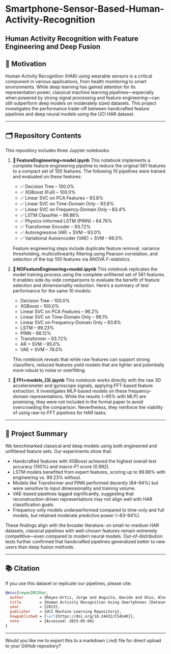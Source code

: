 # Smartphone-Sensor-Based-Human-Activity-Recognition

## Human Activity Recognition with Feature Engineering and Deep Fusion

## 📌 Motivation

Human Activity Recognition (HAR) using wearable sensors is a critical component in various applications, from health monitoring to smart environments. While deep learning has gained attention for its representation power, classical machine learning pipelines—especially when powered by strong signal processing and feature engineering—can still outperform deep models on moderately sized datasets. This project investigates the performance trade-off between handcrafted feature pipelines and deep neural models using the UCI HAR dataset.

---

## 🗂️ Repository Contents

This repository includes three Jupyter notebooks:

1. 📘 **FeatureEngineering+model.ipynb**
   This notebook implements a complete feature engineering pipeline to reduce the original 561 features to a compact set of 100 features. The following 10 pipelines were trained and evaluated on these features:

   * ✅ Decision Tree – 100.0%
   * ✅ XGBoost (Full) – 100.0%
   * ✅ Linear SVC on PCA Features – 93.8%
   * ✅ Linear SVC on Time-Domain Only – 93.6%
   * ✅ Linear SVC on Frequency-Domain Only – 83.4%
   * ✅ LSTM Classifier – 99.86%
   * ✅ Physics-Informed LSTM (PINN) – 84.76%
   * ✅ Transformer Encoder – 93.72%
   * ✅ Autoregressive (AR) + SVM – 93.0%
   * ✅ Variational Autoencoder (VAE) + SVM – 66.0%

   Feature engineering steps include duplicate feature removal, variance thresholding, multicollinearity filtering using Pearson correlation, and selection of the top 100 features via ANOVA F-statistics.

2. 📘 **NOFeatureEngineering+model.ipynb**
   This notebook replicates the model training process using the complete unfiltered set of 561 features. It enables side-by-side comparisons to evaluate the benefit of feature selection and dimensionality reduction. Here’s a summary of test performance for the same 10 models:

   * Decision Tree – 100.0%
   * XGBoost – 100.0%
   * Linear SVC on PCA Features – 96.2%
   * Linear SVC on Time-Domain Only – 96.1%
   * Linear SVC on Frequency-Domain Only – 93.8%
   * LSTM – 99.23%
   * PINN – 88.12%
   * Transformer – 93.72%
   * AR + SVM – 95.0%
   * VAE + SVM – 78.0%

   This notebook reveals that while raw features can support strong classifiers, reduced features yield models that are lighter and potentially more robust to noise or overfitting.

3. 📘 **FFt+models\_(3).ipynb**
   This notebook works directly with the raw 3D accelerometer and gyroscope signals, applying FFT-based feature extraction. It investigates MLP-based models on these frequency-domain representations. While the results (\~95% with MLP) are promising, they were not included in the formal paper to avoid overcrowding the comparison. Nevertheless, they reinforce the viability of using raw-to-FFT pipelines for HAR tasks.

---

## 📝 Project Summary

We benchmarked classical and deep models using both engineered and unfiltered feature sets. Our experiments show that:

* Handcrafted features with XGBoost achieved the highest overall test accuracy (100%) and macro-F1 score (0.992).
* LSTM models benefited from expert features, scoring up to 99.86% with engineering vs. 99.23% without.
* Models like Transformer and PINN performed decently (84–94%) but were sensitive to input dimensionality and training volume.
* VAE-based pipelines lagged significantly, suggesting that reconstruction-driven representations may not align well with HAR classification goals.
* Frequency-only models underperformed compared to time-only and full models, but retained moderate predictive power (\~83–94%).

These findings align with the broader literature: on small-to-medium HAR datasets, classical pipelines with well-chosen features remain extremely competitive—even compared to modern neural models. Out-of-distribution tests further confirmed that handcrafted pipelines generalized better to new users than deep fusion methods.

---

## 📚 Citation

If you use this dataset or replicate our pipelines, please cite:

```bibtex
@misc{reyes2013har,
  author       = {Reyes-Ortiz, Jorge and Anguita, Davide and Ghio, Alessandro and Oneto, Luca and Parra, Xavier},
  title        = {Human Activity Recognition Using Smartphones [Dataset]},
  year         = {2013},
  publisher    = {UCI Machine Learning Repository},
  howpublished = {\url{https://doi.org/10.24432/C54S4K}},
  note         = {Accessed: 2025-05-04}
}
```

---

Would you like me to export this to a markdown (.md) file for direct upload to your GitHub repository?
